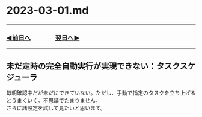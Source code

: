 # 2023-03-01.md
---
### [◀️前日へ](https://github.com/yuasys/chatty-journal/blob/main/2023/03/2023-02-28.md)&emsp;&emsp;&emsp;&emsp;[翌日へ▶️](https://github.com/yuasys/chatty-journal/blob/main/2023/03/2023-03-02.md)

---

## 未だ定時の完全自動実行が実現できない：タスクスケジューラ

毎朝確認中だが未だにできていない。ただし、手動で指定のタスクを立ち上げるとうまくいく。不思議でたまりません。  
さらに諸設定を試して見たいと思います。
